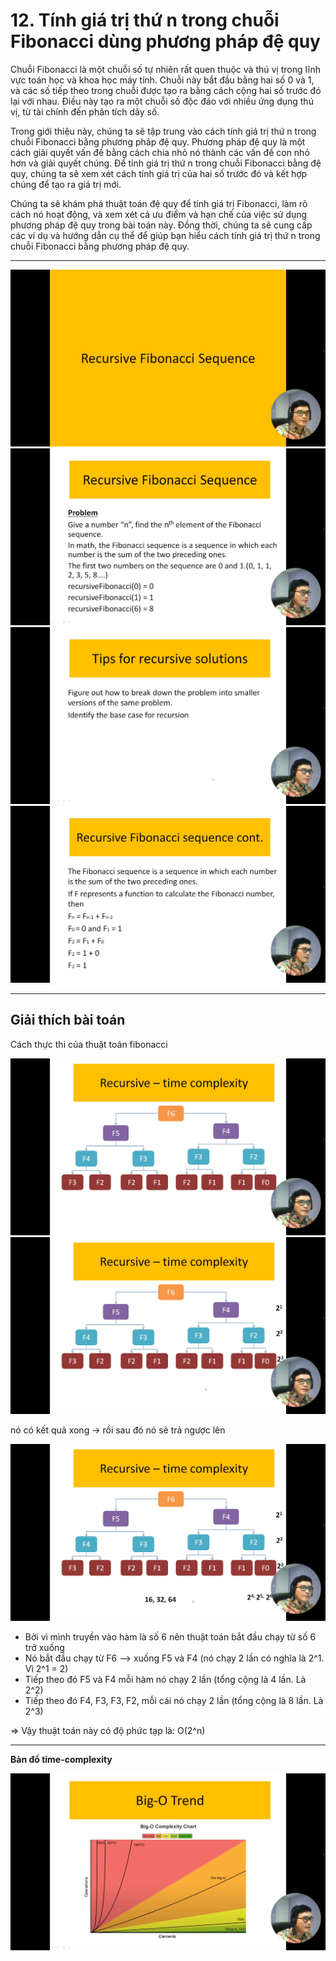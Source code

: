 # 12. Tính giá trị thứ n trong chuỗi Fibonacci dùng phương pháp đệ quy

Chuỗi Fibonacci là một chuỗi số tự nhiên rất quen thuộc và thú vị trong lĩnh vực toán học và khoa học máy tính. Chuỗi này bắt đầu bằng hai số 0 và 1, và các số tiếp theo trong chuỗi được tạo ra bằng cách cộng hai số trước đó lại với nhau. Điều này tạo ra một chuỗi số độc đáo với nhiều ứng dụng thú vị, từ tài chính đến phân tích dãy số.

Trong giới thiệu này, chúng ta sẽ tập trung vào cách tính giá trị thứ n trong chuỗi Fibonacci bằng phương pháp đệ quy. Phương pháp đệ quy là một cách giải quyết vấn đề bằng cách chia nhỏ nó thành các vấn đề con nhỏ hơn và giải quyết chúng. Để tính giá trị thứ n trong chuỗi Fibonacci bằng đệ quy, chúng ta sẽ xem xét cách tính giá trị của hai số trước đó và kết hợp chúng để tạo ra giá trị mới.

Chúng ta sẽ khám phá thuật toán đệ quy để tính giá trị Fibonacci, làm rõ cách nó hoạt động, và xem xét cả ưu điểm và hạn chế của việc sử dụng phương pháp đệ quy trong bài toán này. Đồng thời, chúng ta sẽ cung cấp các ví dụ và hướng dẫn cụ thể để giúp bạn hiểu cách tính giá trị thứ n trong chuỗi Fibonacci bằng phương pháp đệ quy.

---

![alt text](image.png)
![alt text](image-1.png)
![alt text](image-2.png)
![alt text](image-3.png)

---

## Giải thích bài toán

Cách thực thi của thuật toán fibonacci

![alt text](image-4.png)
![alt text](image-5.png)

nó có kết quả xong -> rồi sau đó nó sẽ trả ngược lên

![alt text](image-6.png)

- Bởi vì mình truyền vào hàm là số 6 nên thuật toán bắt đầu chạy từ số 6 trở xuống
- Nó bắt đầu chạy từ F6 --> xuống F5 và F4 (nó chạy 2 lần có nghĩa là 2^1. Vì 2^1 = 2)
- Tiếp theo đó F5 và F4 mỗi hàm nó chạy 2 lần (tổng cộng là 4 lần. Là 2^2)
- Tiếp theo đó F4, F3, F3, F2, mỗi cái nó chạy 2 lần (tổng cộng là 8 lần. Là 2^3)

=> Vậy thuật toán này có độ phức tạp là: O(2^n)

---

**Bản đồ time-complexity**

![alt text](image-7.png)
